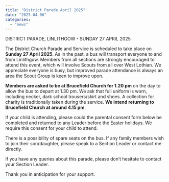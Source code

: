```yaml
---
title: "District Parade April 2025"
date: "2025-04-06"
categories: 
  - "news"
---
```


DISTRICT PARADE, LINLITHGOW - SUNDAY 27 APRIL 2025

The District Church Parade and Service is scheduled to take place on **Sunday 27 April 2025**.  As in the past, a bus will transport everyone to and from Linlithgow.  Members from all sections are strongly encouraged to attend this event, which will involve Scouts from all over West Lothian.  We appreciate everyone is busy, but improved parade attendance is always an area the Scout Group is keen to improve upon.

**Members are asked to be at Brucefield Church for 1.20 pm** on the day to allow the bus to depart at 1.30 pm.  We ask that full uniform is worn, including necker, dark school trousers/skirt and shoes.  A collection for charity is traditionally taken during the service.  **We intend returning to Brucefield Church at around 4.15 pm**.  

If your child is attending, please could the parental consent form below be completed and returned to any Leader before the Easter holidays.   We require this consent for your child to attend. 

There is a possibility of spare seats on the bus.  If any family members wish to join their son/daughter, please speak to a Section Leader or contact me directly.

If you have any queries about this parade, please don’t hesitate to contact your Section Leader.

Thank you in anticipation for your support. 

